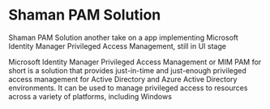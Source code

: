 # Shaman PAM Solution

Shaman PAM Solution another take on a app implementing Microsoft Identity Manager Privileged Access Management, still in UI stage 

Microsoft Identity Manager Privileged Access Management or MIM PAM for short is a solution that provides just-in-time and just-enough privileged access management for Active Directory and Azure Active Directory environments. It can be used to manage privileged access to resources across a variety of platforms, including Windows
